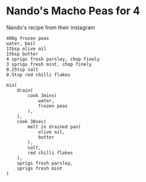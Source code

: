 Nando's Macho Peas for 4
========================

Nando's recipe from their instagram

    400g frozen peas
    water, boil
    1tbsp olive oil
    1tbsp butter
    4 sprigs fresh parsley, chop finely
    3 sprigs fresh mint, chop finely
    0.25tsp salt
    0.5tsp red chilli flakes

    mix(
        drain(
            cook 3mins(
                water,
                frozen peas
            ),
        ),
        cook 30sec(
            melt in drained pan(
                olive oil,
                butter
            ),
            salt,
            red chilli flakes
        ),
        sprigs fresh parsley,
        sprigs fresh mint
    )

